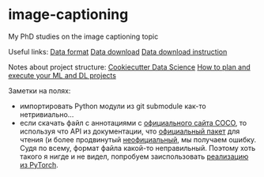 # image-captioning
My PhD studies on the image captioning topic

Useful links:
[Data format](https://cocodataset.org/#format-data)
[Data download](https://cocodataset.org/#download)
[Data download instruction](https://gist.github.com/mkocabas/a6177fc00315403d31572e17700d7fd9)

Notes about project structure:
[Cookiecutter Data Science](https://drivendata.github.io/cookiecutter-data-science/)
[How to plan and execute your ML and DL projects](https://blog.floydhub.com/structuring-and-planning-your-machine-learning-project/)

Заметки на полях:
* импортировать Python модули из git submodule как-то нетривиально...
* если скачать файл с аннотациями с [официального сайта COCO](https://cocodataset.org/#download), то используя что API из документации, что [официальный пакет](https://github.com/cocodataset/cocoapi) для чтения (и более продвинутый [неофициальный](https://github.com/ruotianluo/coco-caption), мы получаем ошибку. Судя по всему, формат файла какой-то неправильный. Поэтому хоть такого я нигде и не видел, попробуем заиспользовать [реализацию из PyTorch](https://pytorch.org/docs/stable/torchvision/datasets.html#captions).
